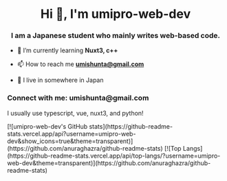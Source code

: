 <h1 align="center">Hi 👋, I'm umipro-web-dev</h1>
<h3 align="center">I am a Japanese student who mainly writes web-based code.</h3>

- 🌱 I’m currently learning **Nuxt3, c++**

- 📫 How to reach me **umishunta@gmail.com**

- 📝 I live in somewhere in Japan

<h3 align="left">Connect with me: umishunta@gmail.com</h3>
<p align="left">
  I usually use typescript, vue, nuxt3, and python!
</p>
[![umipro-web-dev's GitHub stats](https://github-readme-stats.vercel.app/api?username=umipro-web-dev&show_icons=true&theme=transparent)](https://github.com/anuraghazra/github-readme-stats)
[![Top Langs](https://github-readme-stats.vercel.app/api/top-langs/?username=umipro-web-dev&theme=transparent)](https://github.com/anuraghazra/github-readme-stats)
  


